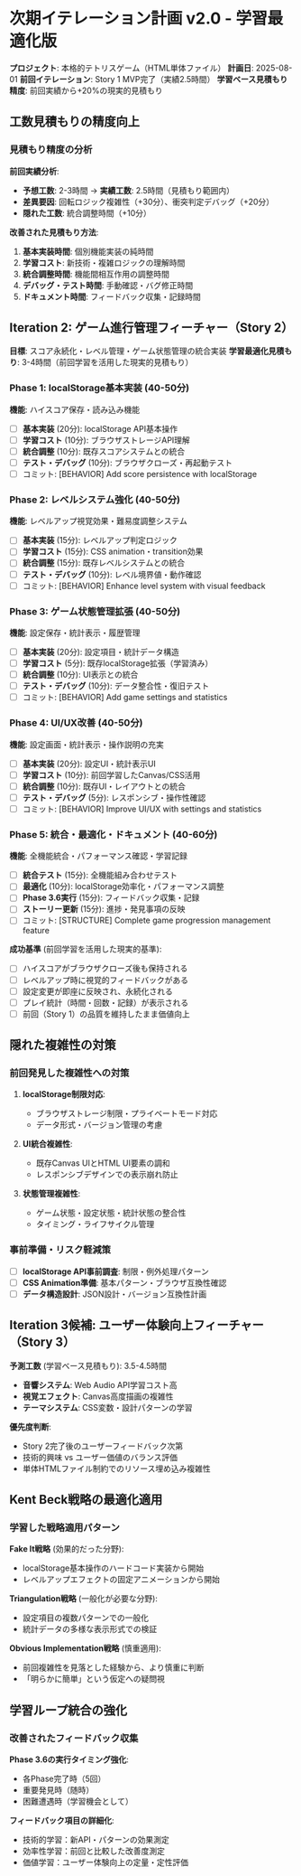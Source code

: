# 次期イテレーション計画 v2.0 - 学習最適化版

**プロジェクト**: 本格的テトリスゲーム（HTML単体ファイル）
**計画日**: 2025-08-01
**前回イテレーション**: Story 1 MVP完了（実績2.5時間）
**学習ベース見積もり精度**: 前回実績から+20%の現実的見積もり

## 工数見積もりの精度向上

### 見積もり精度の分析
**前回実績分析**:
- **予想工数**: 2-3時間 → **実績工数**: 2.5時間（見積もり範囲内）
- **差異要因**: 回転ロジック複雑性（+30分）、衝突判定デバッグ（+20分）
- **隠れた工数**: 統合調整時間（+10分）

**改善された見積もり方法**:
1. **基本実装時間**: 個別機能実装の純時間
2. **学習コスト**: 新技術・複雑ロジックの理解時間  
3. **統合調整時間**: 機能間相互作用の調整時間
4. **デバッグ・テスト時間**: 手動確認・バグ修正時間
5. **ドキュメント時間**: フィードバック収集・記録時間

## Iteration 2: ゲーム進行管理フィーチャー（Story 2）

**目標**: スコア永続化・レベル管理・ゲーム状態管理の統合実装
**学習最適化見積もり**: 3-4時間（前回学習を活用した現実的見積もり）

### Phase 1: localStorage基本実装 (40-50分)
**機能**: ハイスコア保存・読み込み機能
- [ ] **基本実装** (20分): localStorage API基本操作
- [ ] **学習コスト** (10分): ブラウザストレージAPI理解
- [ ] **統合調整** (10分): 既存スコアシステムとの統合
- [ ] **テスト・デバッグ** (10分): ブラウザクローズ・再起動テスト
- [ ] コミット: [BEHAVIOR] Add score persistence with localStorage

### Phase 2: レベルシステム強化 (40-50分)
**機能**: レベルアップ視覚効果・難易度調整システム
- [ ] **基本実装** (15分): レベルアップ判定ロジック
- [ ] **学習コスト** (15分): CSS animation・transition効果
- [ ] **統合調整** (15分): 既存レベルシステムとの統合
- [ ] **テスト・デバッグ** (10分): レベル境界値・動作確認
- [ ] コミット: [BEHAVIOR] Enhance level system with visual feedback

### Phase 3: ゲーム状態管理拡張 (40-50分)
**機能**: 設定保存・統計表示・履歴管理
- [ ] **基本実装** (20分): 設定項目・統計データ構造
- [ ] **学習コスト** (5分): 既存localStorage拡張（学習済み）
- [ ] **統合調整** (10分): UI表示との統合
- [ ] **テスト・デバッグ** (10分): データ整合性・復旧テスト
- [ ] コミット: [BEHAVIOR] Add game settings and statistics

### Phase 4: UI/UX改善 (40-50分)
**機能**: 設定画面・統計表示・操作説明の充実
- [ ] **基本実装** (20分): 設定UI・統計表示UI
- [ ] **学習コスト** (10分): 前回学習したCanvas/CSS活用
- [ ] **統合調整** (10分): 既存UI・レイアウトとの統合
- [ ] **テスト・デバッグ** (5分): レスポンシブ・操作性確認
- [ ] コミット: [BEHAVIOR] Improve UI/UX with settings and statistics

### Phase 5: 統合・最適化・ドキュメント (40-60分)
**機能**: 全機能統合・パフォーマンス確認・学習記録
- [ ] **統合テスト** (15分): 全機能組み合わせテスト
- [ ] **最適化** (10分): localStorage効率化・パフォーマンス調整
- [ ] **Phase 3.6実行** (15分): フィードバック収集・記録
- [ ] **ストーリー更新** (15分): 進捗・発見事項の反映
- [ ] コミット: [STRUCTURE] Complete game progression management feature

**成功基準** (前回学習を活用した現実的基準):
- [ ] ハイスコアがブラウザクローズ後も保持される
- [ ] レベルアップ時に視覚的フィードバックがある
- [ ] 設定変更が即座に反映され、永続化される
- [ ] プレイ統計（時間・回数・記録）が表示される
- [ ] 前回（Story 1）の品質を維持したまま価値向上

## 隠れた複雑性の対策

### 前回発見した複雑性への対策
1. **localStorage制限対応**:
   - ブラウザストレージ制限・プライベートモード対応
   - データ形式・バージョン管理の考慮

2. **UI統合複雑性**:
   - 既存Canvas UIとHTML UI要素の調和
   - レスポンシブデザインでの表示崩れ防止

3. **状態管理複雑性**:
   - ゲーム状態・設定状態・統計状態の整合性
   - タイミング・ライフサイクル管理

### 事前準備・リスク軽減策
- [ ] **localStorage API事前調査**: 制限・例外処理パターン
- [ ] **CSS Animation準備**: 基本パターン・ブラウザ互換性確認
- [ ] **データ構造設計**: JSON設計・バージョン互換性計画

## Iteration 3候補: ユーザー体験向上フィーチャー（Story 3）

**予測工数** (学習ベース見積もり): 3.5-4.5時間
- **音響システム**: Web Audio API学習コスト高
- **視覚エフェクト**: Canvas高度描画の複雑性  
- **テーマシステム**: CSS変数・設計パターンの学習

**優先度判断**:
- Story 2完了後のユーザーフィードバック次第
- 技術的興味 vs ユーザー価値のバランス評価
- 単体HTMLファイル制約でのリソース埋め込み複雑性

## Kent Beck戦略の最適化適用

### 学習した戦略適用パターン
**Fake It戦略** (効果的だった分野):
- localStorage基本操作のハードコード実装から開始
- レベルアップエフェクトの固定アニメーションから開始

**Triangulation戦略** (一般化が必要な分野):
- 設定項目の複数パターンでの一般化
- 統計データの多様な表示形式での検証

**Obvious Implementation戦略** (慎重適用):
- 前回複雑性を見落とした経験から、より慎重に判断
- 「明らかに簡単」という仮定への疑問視

## 学習ループ統合の強化

### 改善されたフィードバック収集
**Phase 3.6の実行タイミング強化**:
- 各Phase完了時（5回）
- 重要発見時（随時）
- 困難遭遇時（学習機会として）

**フィードバック項目の詳細化**:
- 技術的学習：新API・パターンの効果測定
- 効率性学習：前回と比較した改善度測定
- 価値学習：ユーザー体験向上の定量・定性評価